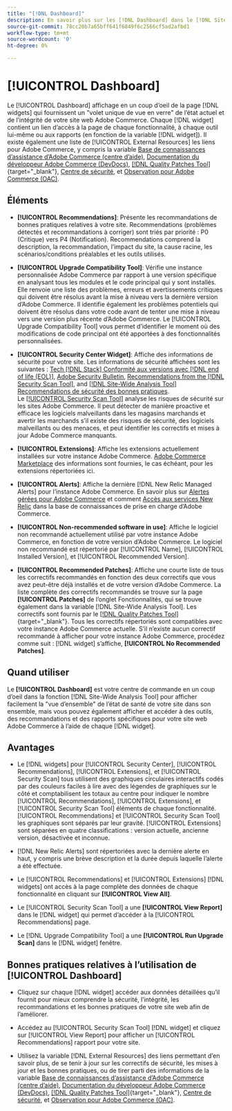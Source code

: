 ```yaml
---
title: "[!DNL Dashboard]"
description: En savoir plus sur les [!DNL Dashboard] dans le [!DNL Site-Wide Analysis Tool], les éléments, le moment d’utilisation, les avantages et les bonnes pratiques.
source-git-commit: 78cc20b7a65bff641f6849f6c2566cf5ad2afbd1
workflow-type: tm+mt
source-wordcount: '0'
ht-degree: 0%

---
```


# [!UICONTROL Dashboard]

Le [!UICONTROL Dashboard] affichage en un coup d’oeil de la page [!DNL widgets] qui fournissent un &quot;volet unique de vue en verre&quot; de l’état actuel et de l’intégrité de votre site web Adobe Commerce. Chaque [!DNL widget] contient un lien d’accès à la page de chaque fonctionnalité, à chaque outil lui-même ou aux rapports (en fonction de la variable [!DNL widget]).
Il existe également une liste de [!UICONTROL External Resources] les liens pour Adobe Commerce, y compris la variable [Base de connaissances d’assistance d’Adobe Commerce (centre d’aide)](https://support.magento.com/), [Documentation du développeur Adobe Commerce (DevDocs)](https://devdocs.magento.com/), [[!DNL Quality Patches Tool]](https://experienceleague.adobe.com/tools/commerce-quality-patches/index.html){target="_blank"}, [Centre de sécurité](https://magento.com/security), et [Observation pour Adobe Commerce (OAC)](https://support.magento.com/hc/en-us/articles/4402379845901-Use-Observation-for-Adobe-Commerce).

## Éléments

* **[!UICONTROL Recommendations]**: Présente les recommandations de bonnes pratiques relatives à votre site. Recommendations (problèmes détectés et recommandations à corriger) sont triés par priorité : P0 (Critique) vers P4 (Notification).
Recommendations comprend la description, la recommandation, l’impact du site, la cause racine, les scénarios/conditions préalables et les outils utilisés.

* **[!UICONTROL Upgrade Compatibility Tool]**: Vérifie une instance personnalisée Adobe Commerce par rapport à une version spécifique en analysant tous les modules et le code principal qui y sont installés. Elle renvoie une liste des problèmes, erreurs et avertissements critiques qui doivent être résolus avant la mise à niveau vers la dernière version d’Adobe Commerce. Il identifie également les problèmes potentiels qui doivent être résolus dans votre code avant de tenter une mise à niveau vers une version plus récente d’Adobe Commerce.
Le [!UICONTROL Upgrade Compatibility Tool] vous permet d’identifier le moment où des modifications de code principal ont été apportées à des fonctionnalités personnalisées.

* **[!UICONTROL Security Center Widget]**: Affiche des informations de sécurité pour votre site.
Les informations de sécurité affichées sont les suivantes : [Tech [!DNL Stack] Conformité aux versions avec [!DNL end of life (EOL)]](https://experienceleague.adobe.com/docs/commerce-operations/installation-guide/system-requirements.html), [Adobe Security Bulletin](https://helpx.adobe.com/security/security-bulletin.html), [Recommendations from the [!DNL Security Scan Tool]](https://experienceleague.adobe.com/docs/commerce-admin/systems/security/security-scan.html), and [[!DNL Site-Wide Analysis Tool] Recommendations de sécurité des bonnes pratiques](https://experienceleague.adobe.com/docs/commerce-operations/tools/site-wide-analysis-tool/recommendations.html).<br>
Le [[!UICONTROL Security Scan Tool]](https://experienceleague.adobe.com/docs/commerce-admin/systems/security/security-scan.html) analyse les risques de sécurité sur les sites Adobe Commerce. Il peut détecter de manière proactive et efficace les logiciels malveillants dans les magasins marchands et avertir les marchands s’il existe des risques de sécurité, des logiciels malveillants ou des menaces, et peut identifier les correctifs et mises à jour Adobe Commerce manquants.

* **[!UICONTROL Extensions]**: Affiche les extensions actuellement installées sur votre instance Adobe Commerce. [Adobe Commerce Marketplace](https://marketplace.magento.com/extensions.html) des informations sont fournies, le cas échéant, pour les extensions répertoriées ici.

* **[!UICONTROL Alerts]**: Affiche la dernière [!DNL New Relic Managed Alerts] pour l’instance Adobe Commerce. En savoir plus sur [Alertes gérées pour Adobe Commerce](https://support.magento.com/hc/en-us/articles/360045806832) et comment [Accès aux services New Relic](https://support.magento.com/hc/en-us/articles/360039127712) dans la base de connaissances de prise en charge d’Adobe Commerce.

* **[!UICONTROL Non-recommended software in use]**: Affiche le logiciel non recommandé actuellement utilisé par votre instance Adobe Commerce, en fonction de votre version d’Adobe Commerce. Le logiciel non recommandé est répertorié par [!UICONTROL Name], [!UICONTROL Installed Version], et [!UICONTROL Recommended Version].

* **[!UICONTROL Recommended Patches]**: Affiche une courte liste de tous les correctifs recommandés en fonction des deux correctifs que vous avez peut-être déjà installés et de votre version d’Adobe Commerce. La liste complète des correctifs recommandés se trouve sur la page **[!UICONTROL Patches]** de l’onglet Fonctionnalités, qui se trouve également dans la variable [!DNL Site-Wide Analysis Tool]. Les correctifs sont fournis par le [[!DNL Quality Patches Tool]](https://experienceleague.adobe.com/tools/commerce-quality-patches/index.html){target="_blank"}. Tous les correctifs répertoriés sont compatibles avec votre instance Adobe Commerce actuelle.
S’il n’existe aucun correctif recommandé à afficher pour votre instance Adobe Commerce, procédez comme suit : [!DNL widget] s’affiche, **[!UICONTROL No Recommended Patches]**.

## Quand utiliser

Le **[!UICONTROL Dashboard]** est votre centre de commande en un coup d’oeil dans la fonction [!DNL Site-Wide Analysis Tool] pour afficher facilement la &quot;vue d’ensemble&quot; de l’état de santé de votre site dans son ensemble, mais vous pouvez également afficher et accéder à des outils, des recommandations et des rapports spécifiques pour votre site web Adobe Commerce à l’aide de chaque [!DNL widget].

## Avantages

* Le [!DNL widgets] pour [!UICONTROL Security Center], [!UICONTROL Recommendations], [!UICONTROL Extensions], et [!UICONTROL Security Scan] tous utilisent des graphiques circulaires interactifs codés par des couleurs faciles à lire avec des légendes de graphiques sur le côté et comptabilisent les totaux au centre pour indiquer le nombre [!UICONTROL Recommendations], [!UICONTROL Extensions], et [!UICONTROL Security Scan Tool] éléments de chaque fonctionnalité. [!UICONTROL Recommendations] et [!UICONTROL Security Scan Tool] les graphiques sont séparés par leur gravité. [!UICONTROL Extensions] sont séparées en quatre classifications : version actuelle, ancienne version, désactivée et inconnue.

* [!DNL New Relic Alerts] sont répertoriées avec la dernière alerte en haut, y compris une brève description et la durée depuis laquelle l’alerte a été effectuée.

* Le [!UICONTROL Recommendations] et [!UICONTROL Extensions] [!DNL widgets] ont accès à la page complète des données de chaque fonctionnalité en cliquant sur **[!UICONTROL View All]**.

* Le [!UICONTROL Security Scan Tool] a une **[!UICONTROL View Report]** dans le [!DNL widget] qui permet d’accéder à la [!UICONTROL Recommendations] page.

* Le [!DNL Upgrade Compatibility Tool] a une **[!UICONTROL Run Upgrade Scan]** dans le [!DNL widget] fenêtre.

## Bonnes pratiques relatives à l’utilisation de [!UICONTROL Dashboard]

* Cliquez sur chaque [!DNL widget] accéder aux données détaillées qu’il fournit pour mieux comprendre la sécurité, l’intégrité, les recommandations et les bonnes pratiques de votre site web afin de l’améliorer.

* Accédez au [!UICONTROL Security Scan Tool] [!DNL widget] et cliquez sur [!UICONTROL View Report] pour afficher un [!UICONTROL Recommendations] rapport pour votre site.

* Utilisez la variable [!DNL External Resources] des liens permettant d’en savoir plus, de se tenir à jour sur les correctifs de sécurité, les mises à jour et les bonnes pratiques, ou de tirer parti des informations de la variable [Base de connaissances d’assistance d’Adobe Commerce (centre d’aide)](https://support.magento.com/), [Documentation du développeur Adobe Commerce (DevDocs)](https://devdocs.magento.com/), [[!DNL Quality Patches Tool]](https://experienceleague.adobe.com/tools/commerce-quality-patches/index.html){target="_blank"}, [Centre de sécurité](https://helpx.adobe.com/security.html), et [Observation pour Adobe Commerce (OAC)](https://support.magento.com/hc/en-us/articles/4402379845901-Use-Observation-for-Adobe-Commerce).
